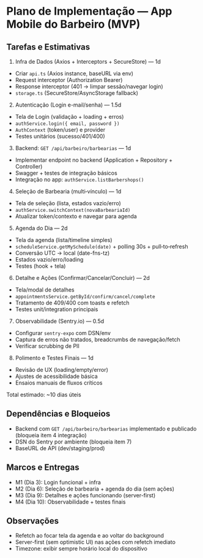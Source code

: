 # Plano de Implementação — App Mobile do Barbeiro (MVP)

## Tarefas e Estimativas

1) Infra de Dados (Axios + Interceptors + SecureStore) — 1d
- Criar `api.ts` (Axios instance, baseURL via env)
- Request interceptor (Authorization Bearer)
- Response interceptor (401 → limpar sessão/navegar login)
- `storage.ts` (SecureStore/AsyncStorage fallback)

2) Autenticação (Login e-mail/senha) — 1.5d
- Tela de Login (validação + loading + erros)
- `authService.login({ email, password })`
- `AuthContext` (token/user) e provider
- Testes unitários (sucesso/401/400)

3) Backend: `GET /api/barbeiro/barbearias` — 1d
- Implementar endpoint no backend (Application + Repository + Controller)
- Swagger + testes de integração básicos
- Integração no app: `authService.listBarbershops()`

4) Seleção de Barbearia (multi‑vínculo) — 1d
- Tela de seleção (lista, estados vazio/erro)
- `authService.switchContext(novaBarbeariaId)`
- Atualizar token/contexto e navegar para agenda

5) Agenda do Dia — 2d
- Tela da agenda (lista/timeline simples)
- `scheduleService.getMySchedule(date)` + polling 30s + pull‑to‑refresh
- Conversão UTC → local (date-fns-tz)
- Estados vazio/erro/loading
- Testes (hook + tela)

6) Detalhe e Ações (Confirmar/Cancelar/Concluir) — 2d
- Tela/modal de detalhes
- `appointmentsService.getById/confirm/cancel/complete`
- Tratamento de 409/400 com toasts e refetch
- Testes unit/integration principais

7) Observabilidade (Sentry.io) — 0.5d
- Configurar `sentry-expo` com DSN/env
- Captura de erros não tratados, breadcrumbs de navegação/fetch
- Verificar scrubbing de PII

8) Polimento e Testes Finais — 1d
- Revisão de UX (loading/empty/error)
- Ajustes de acessibilidade básica
- Ensaios manuais de fluxos críticos

Total estimado: ~10 dias úteis

## Dependências e Bloqueios
- Backend com `GET /api/barbeiro/barbearias` implementado e publicado (bloqueia item 4 integração)
- DSN do Sentry por ambiente (bloqueia item 7)
- BaseURL de API (dev/staging/prod)

## Marcos e Entregas
- M1 (Dia 3): Login funcional + infra
- M2 (Dia 6): Seleção de barbearia + agenda do dia (sem ações)
- M3 (Dia 9): Detalhes e ações funcionando (server-first)
- M4 (Dia 10): Observabilidade + testes finais

## Observações
- Refetch ao focar tela da agenda e ao voltar do background
- Server-first (sem optimistic UI) nas ações com refetch imediato
- Timezone: exibir sempre horário local do dispositivo

